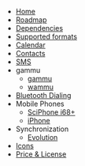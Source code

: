   * [Home](Home.md)
  * [Roadmap](Roadmap.md)
  * [Dependencies](Dependencies.md)
  * [Supported formats](Formats.md)
  * [Calendar](Calendar.md)
  * [Contacts](Contacts.md)
  * [SMS](SMS.md)
  * gammu
    * [gammu](gammu.md)
    * [wammu](wammu.md)
  * [Bluetooth Dialing](Bluetooth_Dialing.md)
  * Mobile Phones
    * [SciPhone i68+](i68plus.md)
    * [iPhone](iPhone.md)
  * Synchronization
    * [Evolution](Evolution.md)
  * [Icons](Icons.md)
  * [Price & License](Price.md)